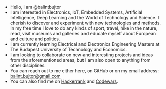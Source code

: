 - Hello, I am @balintbujtor
- I am interested in Electronics, IoT, Embedded Systems, Artificial Intelligence, Deep Learning and the World of Technology and Science. I cherish to discover and experiment with new technologies and methods. In my free time I love to do any kinds of sport, travel, hike in the nature, read, visit museums and galleries and educate myself about European and  culture and politics. 
- I am currently learning Electrical and Electronics Engineering Masters at The Budapest University of Technology and Economics.
- I am looking to collaborate on new and interesting projects and ideas from the aforementioned areas, but I am also open to anything from other disciplines.
- You can reach out to me either here, on GitHub or on my email address: balint.bujtor@gmail.com
- You can also find me on [Hackerrank](https://www.hackerrank.com/balint_bujtor) and [Codewars](https://www.codewars.com/users/bujtorbalint).

<!---
balintbujtor/balintbujtor is a ✨ special ✨ repository because its `README.md` (this file) appears on your GitHub profile.
You can click the Preview link to take a look at your changes.
--->
